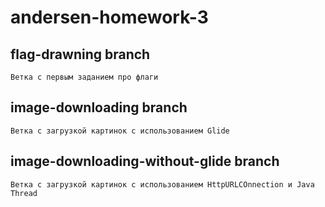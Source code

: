 # andersen-homework-3
## flag-drawning branch  
    Ветка с первым заданием про флаги
## image-downloading branch
    Ветка с загрузкой картинок с использованием Glide
## image-downloading-without-glide branch
    Ветка с загрузкой картинок с использованием HttpURLCOnnection и Java Thread
